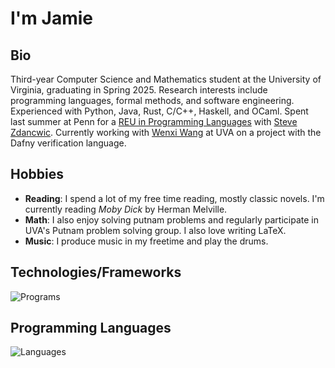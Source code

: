 # I'm Jamie

## Bio
Third-year Computer Science and Mathematics student at the University of Virginia, graduating in Spring 2025. 
Research interests include programming languages, formal methods, and software engineering.
Experienced with Python, Java, Rust, C/C++, Haskell, and OCaml. 
Spent last summer at Penn for a [REU in Programming Languages](https://penn-repl.github.io/) with [Steve Zdancwic](https://www.cis.upenn.edu/~stevez/).
Currently working with [Wenxi Wang](https://wenxiwang.github.io/) at UVA on a project with the Dafny verification language.

## Hobbies

* **Reading**: I spend a lot of my free time reading, mostly classic novels. I'm currently reading *Moby Dick* by Herman Melville.
* **Math**: I also enjoy solving putnam problems and regularly participate in UVA's Putnam problem solving group. I also love writing LaTeX.
* **Music**: I produce music in my freetime and play the drums.

## Technologies/Frameworks
![Programs](https://skillicons.dev/icons?i=linux,apple,windows,git,vscode,vim,tensorflow,pytorch,mysql)

## Programming Languages
![Languages](https://skillicons.dev/icons?i=py,cpp,c,java,rust,haskell,ocaml,bash,latex)
